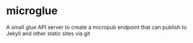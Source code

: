 # microglue
A small glue API server to create a micropub endpoint that can publish to Jekyll and other static sites via git
